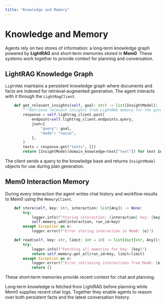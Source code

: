 ```yaml
---
title: "Knowledge and Memory"
---
```


# Knowledge and Memory

Agents rely on two stores of information: a long‑term knowledge graph powered by **LightRAG** and short‑term memories stored in **Mem0**. These systems work together to provide context for planning and conversation.

## LightRAG Knowledge Graph

`LightRAG` maintains a persistent knowledge graph where documents and facts are indexed for retrieval‑augmented generation. The agent interacts with it through the `LightRagClient`.

```python
    def get_relevant_insights(self, goal: str) -> list[InsightModel]:
        """Retrieve relevant insights from LightRAG memory for the given goal."""
        response = self.lightrag_client.post(
            endpoint=self.lightrag_client.endpoints.query,
            json={
                "query": goal,
                "mode": "naive",
            },
        )
        texts = response.get("texts", [])
        return [InsightModel(domain_knowledge=text["text"]) for text in texts if "text" in text]
```
The client sends a query to the knowledge base and returns `InsightModel` objects for use during plan generation.

## Mem0 Interaction Memory

During every interaction the agent writes chat history and workflow results to Mem0 using the `MemoryClient`.

```python
    def store(self, key: str, interaction: list[Any]) -> None:
        try:
            logger.info(f"Storing interaction: {interaction} key: {key}")
            self.memory.add(interaction, run_id=key)
        except Exception as e:
            logger.error(f"Error storing interaction in Mem0: {e}")

    def read(self, key: str, limit: int = 10) -> list[dict[str, Any]]:
        try:
            logger.info(f"Fetching all memories for key: {key}")
            return self.memory.get_all(run_id=key, limit=limit)
        except Exception as e:
            logger.error(f"Error retrieving interactions from Mem0: {e}")
            return []
```

These short‑term memories provide recent context for chat and planning.

Long‑term knowledge is fetched from LightRAG before planning while Mem0 supplies recent chat logs. Together they enable agents to reason over both persistent facts and the latest conversation history.
